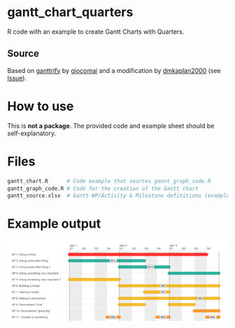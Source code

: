 # gantt_chart_quarters
R code with an example to create Gantt Charts with Quarters.

## Source

Based on [ganttrify](https://github.com/giocomai/ganttrify/) by [giocomai](https://github.com/giocomai) and a modification by [dmkaplan2000](https://github.com/dmkaplan2000) (see [Issue](https://github.com/giocomai/ganttrify/issues/40)).

# How to use

This is **not a package**. The provided code and example sheet should be self-explanatory.

# Files
```R
gantt_chart.R      # Code example that sources gannt_graph_code.R
gantt_graph_code.R # Code for the creation of the Gantt chart
gantt_source.xlsx  # Gantt WP/Activity & Milestone definitions (example)
```

# Example output
![](gantt.png)
